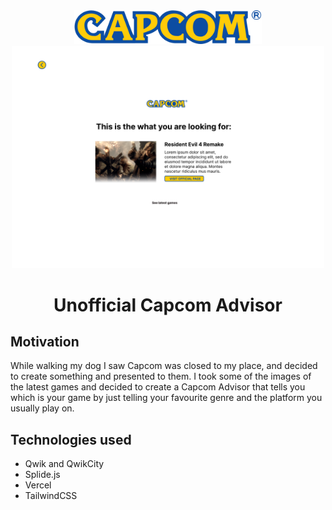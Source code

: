 <div align="center">

<img src="./public/capcom.svg" width="300" alt="Capcom Advisor" />
<img src="./public/screen-final.png" width="500" alt="Final Screen of the Advisor" />

# Unofficial Capcom Advisor

</div>

## Motivation

While walking my dog I saw Capcom was closed to my place, and decided to create something and presented to them. I took some of the images of the latest games and decided to create a Capcom Advisor that tells you which is your game by just telling your favourite genre and the platform you usually play on.

## Technologies used

- Qwik and QwikCity
- Splide.js
- Vercel
- TailwindCSS
